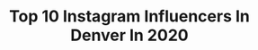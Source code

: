 ---
title: Top 10 Instagram Influencers In Denver In 2020
description: >-
  Find top Instagram influencers in Denver in 2020. Most popular hashtags: #motivation #denver #tattoo.
platform: Instagram
hits: 1246
text_top: Identify the most popular Instagram accounts on inBeat.
text_bottom: Our database holds 1246 Instagram influencers like this in Denver, United States for you to pitch.
profiles:
  - username: "elsadeherrrera"
    fullname: >-
      Elsa DeHerrera
    bio: >-
      denver
    location: "United States"
    followers: 20680
    engagement: 349
    commentsToLikes: 0.016512
    id: ckap006y4o78u0i78eabt7dns
    verified: false
    hashtags: "#noimnotimhawaiirn, #vegan"
  - username: "durskeet"
    fullname: >-
      Emily Durski
    bio: >-
      Denver
    location: "United States"
    followers: 7567
    engagement: 516
    commentsToLikes: 0.046894
    id: ck6u3vnpx05ha0j714owqcnco
    verified: false
    hashtags: "#nikesonmyfeet, #revolveme, #diffpartner, #hbtsociety6gifts"
  - username: "joshdavistattoos"
    fullname: >-
      Josh Davis
    bio: >-
      By Appointment Denver City Tattoo Club Denver, CO. To book an Appointment Email 📩 JDavisTattoos@gmail.com F🔒
    location: "United States"
    followers: 37965
    engagement: 189
    commentsToLikes: 0.010484
    id: ck5zot8wlra970i14c117ovok
    verified: false
    hashtags: "#denver"
  - username: "ami.redd"
    fullname: >-
      ☆AMI REDD☆
    bio: >-
      oshs xc t&f 23’ snap//ami.redd denver ⇾ ocean springs
    location: "United States"
    followers: 2514
    engagement: 2770
    commentsToLikes: 0.173596
    id: ck6ua4fsy1fay0j71131dq90p
    verified: false
    hashtags: "#lovemyteam, #girlswhoride, #2020, #crashtestdummy"
  - username: "supdaily"
    fullname: >-
      Chris Thompson
    bio: >-
      🐶 #DogDad 💪 #Motivator 💻 #twitchpartner 📍 #denver PO Box - 1766 West 46th Ave. #11284 Denver, CO 80211
    location: "United States"
    followers: 87246
    engagement: 706
    commentsToLikes: 0.032400
    id: ck14koscwqk5a0i19qfzwgj6f
    verified: true
    hashtags: "#tiktoker, #zion, #denversbest, #twitch"
  - username: "leisurely.layne"
    fullname: >-
      Emily | Leisurely Layne
    bio: >-
      🌿 #ColorfulColorado Adventures 💐 Faith, Flowers, Fashion 📸 Inspo + Presets: #creatingcolorwithem 📍 Denver, CO 💌 emilylayne111@gmail.com
    location: "United States"
    followers: 22420
    engagement: 652
    commentsToLikes: 0.215412
    id: ck6tq7dnzpt960j71edvz2bk0
    verified: false
    hashtags: "#walmart, #neutrogenapartner, #neutrogena, #hydroboostbody"
  - username: "myuglyacne"
    fullname: >-
      Hiiii I’m Hayley
    bio: >-
      Follow me on my journey to clear skin Acne positivity ✨ Mental Health 🧠 Body positivity 👙 Skin positivity 💛 Acne is ugly, you are not Denver, CO 😀
    location: "United States"
    followers: 7608
    engagement: 999
    commentsToLikes: 0.084927
    id: ck5hrssk0vf4a0i1197lxzcxd
    verified: false
    hashtags: "#zitsticka, #zittycommitteee, #zittycommittee, #hyperfade"
  - username: "foreign_laurennn"
    fullname: >-
      Lauren Pennington
    bio: >-
      LA ✈️📍denver •wifey & goal getter •axo alum + B.A. & M.S. 🎓 •living a 7 day weekend! ☆ let me teach you how ☆ ✟ 📸 ♓︎ 🐾🎶🇦🇷🇨🇺☕️🦋 quiz/shop/tiktok↓
    location: "United States"
    followers: 16203
    engagement: 661
    commentsToLikes: 0.072854
    id: ck9hbhy3sgwo60j78rplr7xa7
    verified: false
    hashtags: ""
  - username: "whitneycypert"
    fullname: >-
      Whitney
    bio: >-
      Hiii! 🥰 plus size fashion + daily life 👗 wife + mom 👨‍👩‍👦 coffee lover + @taylorswift fangirl 😍 📍Denver Shop my faves here:
    location: "United States"
    followers: 5913
    engagement: 999
    commentsToLikes: 0.086149
    id: ck8t0uq05te2k0j78tnzzcpxs
    verified: false
    hashtags: "#liketkit, #justfabpartner, #gifted, #targetstyle"
  - username: "emmygazaway"
    fullname: >-
      Emmy Gazaway
    bio: >-
      ✖️ Denver, CO📍 ✖️ NASM Personal trainer
    location: "United States"
    followers: 4222
    engagement: 3473
    commentsToLikes: 0.073635
    id: ck14ib8hvejqu0i19a5k9ilft
    verified: false
    hashtags: "#fitgirls, #healthylifestyle, #motivated, #fitcollegestudent"
---
